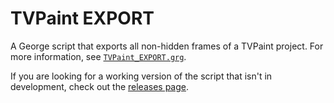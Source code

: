 # TVPaint EXPORT
A George script that exports all non-hidden frames of a TVPaint project.
For more information, see [`TVPaint_EXPORT.grg`](TVPaint_EXPORT.grg).

If you are looking for a working version of the script that isn't in development, check out the [releases page](https://github.com/PhilipBorgesen/tvpExport/releases).
